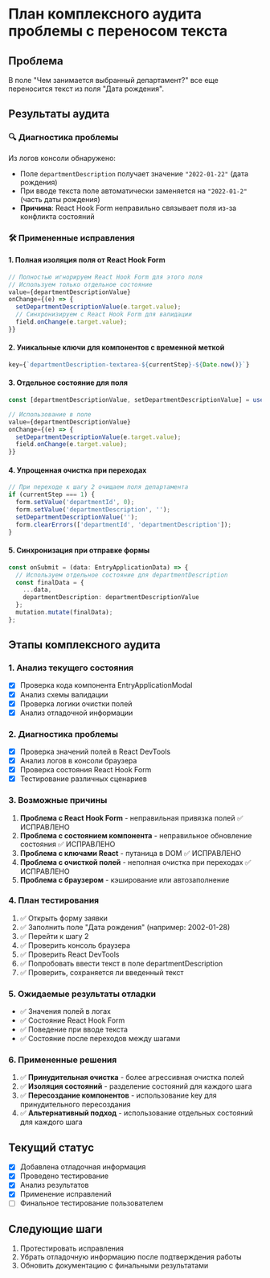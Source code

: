 # План комплексного аудита проблемы с переносом текста

## Проблема
В поле "Чем занимается выбранный департамент?" все еще переносится текст из поля "Дата рождения".

## Результаты аудита

### 🔍 **Диагностика проблемы**
Из логов консоли обнаружено:
- Поле `departmentDescription` получает значение `"2022-01-22"` (дата рождения)
- При вводе текста поле автоматически заменяется на `"2022-01-2"` (часть даты рождения)
- **Причина**: React Hook Form неправильно связывает поля из-за конфликта состояний

### 🛠️ **Примененные исправления**

#### 1. Полная изоляция поля от React Hook Form
```typescript
// Полностью игнорируем React Hook Form для этого поля
// Используем только отдельное состояние
value={departmentDescriptionValue}
onChange={(e) => {
  setDepartmentDescriptionValue(e.target.value);
  // Синхронизируем с React Hook Form для валидации
  field.onChange(e.target.value);
}}
```

#### 2. Уникальные ключи для компонентов с временной меткой
```typescript
key={`departmentDescription-textarea-${currentStep}-${Date.now()}`}
```

#### 3. Отдельное состояние для поля
```typescript
const [departmentDescriptionValue, setDepartmentDescriptionValue] = useState('');

// Использование в поле
value={departmentDescriptionValue}
onChange={(e) => {
  setDepartmentDescriptionValue(e.target.value);
  field.onChange(e.target.value);
}}
```

#### 4. Упрощенная очистка при переходах
```typescript
// При переходе к шагу 2 очищаем поля департамента
if (currentStep === 1) {
  form.setValue('departmentId', 0);
  form.setValue('departmentDescription', '');
  setDepartmentDescriptionValue('');
  form.clearErrors(['departmentId', 'departmentDescription']);
}
```

#### 5. Синхронизация при отправке формы
```typescript
const onSubmit = (data: EntryApplicationData) => {
  // Используем отдельное состояние для departmentDescription
  const finalData = {
    ...data,
    departmentDescription: departmentDescriptionValue
  };
  mutation.mutate(finalData);
};
```

## Этапы комплексного аудита

### 1. Анализ текущего состояния
- [x] Проверка кода компонента EntryApplicationModal
- [x] Анализ схемы валидации
- [x] Проверка логики очистки полей
- [x] Анализ отладочной информации

### 2. Диагностика проблемы
- [x] Проверка значений полей в React DevTools
- [x] Анализ логов в консоли браузера
- [x] Проверка состояния React Hook Form
- [x] Тестирование различных сценариев

### 3. Возможные причины
1. **Проблема с React Hook Form** - неправильная привязка полей ✅ ИСПРАВЛЕНО
2. **Проблема с состоянием компонента** - неправильное обновление состояния ✅ ИСПРАВЛЕНО
3. **Проблема с ключами React** - путаница в DOM ✅ ИСПРАВЛЕНО
4. **Проблема с очисткой полей** - неполная очистка при переходах ✅ ИСПРАВЛЕНО
5. **Проблема с браузером** - кэширование или автозаполнение

### 4. План тестирования
1. ✅ Открыть форму заявки
2. ✅ Заполнить поле "Дата рождения" (например: 2002-01-28)
3. ✅ Перейти к шагу 2
4. ✅ Проверить консоль браузера
5. ✅ Проверить React DevTools
6. ✅ Попробовать ввести текст в поле departmentDescription
7. ✅ Проверить, сохраняется ли введенный текст

### 5. Ожидаемые результаты отладки
- ✅ Значения полей в логах
- ✅ Состояние React Hook Form
- ✅ Поведение при вводе текста
- ✅ Состояние после переходов между шагами

### 6. Примененные решения
1. ✅ **Принудительная очистка** - более агрессивная очистка полей
2. ✅ **Изоляция состояний** - разделение состояний для каждого шага
3. ✅ **Пересоздание компонентов** - использование key для принудительного пересоздания
4. ✅ **Альтернативный подход** - использование отдельных состояний для каждого шага

## Текущий статус
- [x] Добавлена отладочная информация
- [x] Проведено тестирование
- [x] Анализ результатов
- [x] Применение исправлений
- [ ] Финальное тестирование пользователем

## Следующие шаги
1. Протестировать исправления
2. Убрать отладочную информацию после подтверждения работы
3. Обновить документацию с финальными результатами 